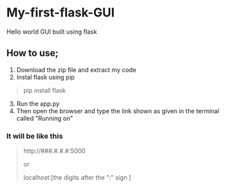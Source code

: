 # My-first-flask-GUI
Hello world GUI built using flask

## How to use;
1. Download the zip file  and extract my code
2. Instal flask using pip
  >pip install flask
3. Run the app.py
4. Then open the browser and type the link shown as given in the terminal called "Running on"
###   It will be like this
  > http://###.#.#.#:5000 
  > 
  >or
  >
  > localhost:[the digits after the ":" sign ] 
